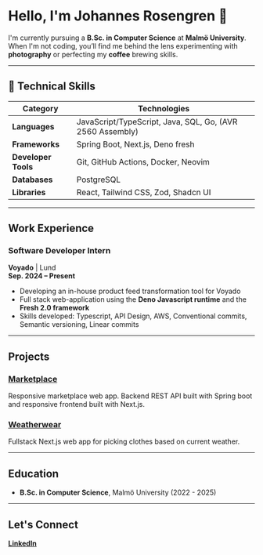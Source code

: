 # Hello, I'm Johannes Rosengren 👋

I'm currently pursuing a **B.Sc. in Computer Science** at **Malmö University**. When I'm not coding, you’ll find me behind the lens experimenting with **photography** or perfecting my **coffee** brewing skills.

---

## 🔧 Technical Skills

| **Category**         | **Technologies**                                                               |
|----------------------|--------------------------------------------------------------------------------|
| **Languages**        | JavaScript/TypeScript, Java, SQL, Go, (AVR 2560 Assembly)                      |
| **Frameworks**       | Spring Boot, Next.js, Deno fresh                                               |
| **Developer Tools**  | Git, GitHub Actions, Docker, Neovim                                            |
| **Databases**        | PostgreSQL                                                                     |
| **Libraries**        | React, Tailwind CSS, Zod, Shadcn UI                                            |

---

## Work Experience
### Software Developer Intern
**Voyado** | Lund  
**Sep. 2024 – Present**  
- Developing an in-house product feed transformation tool for Voyado  
- Full stack web-application using the **Deno Javascript runtime** and the **Fresh 2.0 framework**  
- Skills developed: Typescript, API Design, AWS, Conventional commits, Semantic versioning, Linear commits

---

## Projects
### [Marketplace](https://github.com/luxcorel/marketplace)
Responsive marketplace web app. Backend REST API built with Spring boot and responsive frontend built with Next.js.

### [Weatherwear](https://github.com/Luxcorel/weatherwear)
Fullstack Next.js web app for picking clothes based on current weather.

---

## Education
- **B.Sc. in Computer Science**, Malmö University (2022 - 2025)

---

## Let's Connect
**[LinkedIn](https://www.linkedin.com/in/johannes-rosengren)**
